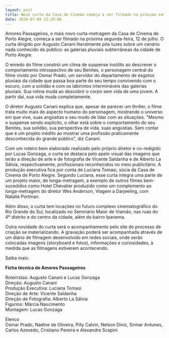 ```yaml
---
layout: post
title: Novo curta da Casa de Cinema começa a ser filmado na próxima semana
date: 2010-07-09 23:29:06
---
```

Amores Passageiros, o mais novo curta-metragem da Casa de Cinema de Porto Alegre, começa a ser filmado na próxima segunda-feira, 12 de julho. O curta dirigido por Augusto Canani literalmente põe luzes sobre um cenário nada conhecido do público: as galerias pluviais subterrâneas da cidade de Porto Alegre.

O enredo do filme constrói um clima de suspense insólito ao descrever o comportamento introspectivo de seu Benites, o personagem central do filme vivido por Osmar Prado, um servidor do departamento de esgotos pluviais da cidade que passa boa parte do seu tempo convivendo com o escuro, com a solidão e com os labirintos intermináveis das galerias pluviais. Sua rotina muda ao descobrir o corpo sem vida de uma jovem. A partir daí, sua vida muda completamente.

O diretor Augusto Canani explica que, apesar de parecer um thriller, o filme trata muito mais do aspecto humano do personagem, mostrando o universo em que vive, suas angústias e seu modo de lidar com as situações. "Mesmo o suspense sendo explícito, o olhar está sobre o comportamento do seu Benites, sua solidão, sua perspectiva de vida, suas angústias. Sem contar que é um projeto inédito ao mostrar uma profissão praticamente desconhecida do grande público", diz Canani.

Com um roteiro bem elaborado realizado pelo próprio diretor e co-redigido por Lucas Gonzaga, o curta se destaca pelo apelo visual das imagens que terão a direção de arte e de fotografia de Vicente Saldanha e de Alberto La Sálvia, respectivamente, profissionais reconhecidos no meio publicitário. A produção executiva fica por conta de Luciana Tomasi, sócia da Casa de Cinema de Porto Alegre. Segundo Luciana, esse curta integra uma parte de um projeto maior, de longa-metragem, a exemplo de outros filmes bem-sucedidos como Hotel Chevalier produzido como um complemento ao longa-metragem do diretor Wes Anderson, Viagem a Darjeeling, com Natalie Portman.

Além disso, o curta tem locações no futuro complexo cinematográfico do Rio Grande do Sul, localizado no Seminário Maior de Viamão, nas ruas do 4º distrito e do centro da cidade, além do bairro Ipanema.

Outra novidade do curta será o acompanhamento pelo site do processo de criação se materializando. A gravação poderá ser acompanhada através de um diário de filmagem desenvolvido em redes sociais, onde serão colocadas imagens (storyboard e fotos), informações e curiosidades, à medida que as filmagens estiverem acontecendo.

Saiba mais:

**Ficha técnica de Amores Passageiros**

Roteiristas: Augusto Canani e Lucas Gonzaga\
Direção: Augusto Canani\
Produção Executiva: Luciana Tomasi\
Direção de Arte: Vicente Saldanha\
Direção de Fotografia: Alberto La Sálvia\
Figurino: Márcia Nascimento\
Montagem: Lucas Gonzaga

Elenco\
Osmar Prado, Nadine de Oliveira, Pilly Calvin, Nelson Diniz, Sirmar Antunes, Carlos Azevedo, Cristiano Pereira e Alexandre Scapini